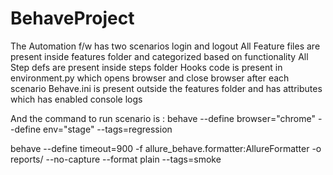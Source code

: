 # BehaveProject

The Automation f/w has two scenarios login and logout
All Feature files are present inside features folder and categorized based on functionality
All Step defs are present inside steps folder
Hooks code is present in environment.py which opens browser and close browser after each scenario
Behave.ini is present outside the features folder and has attributes which has enabled console logs

And the command to run scenario is :
behave --define browser="chrome" --define env="stage" --tags=regression

behave --define timeout=900 -f allure_behave.formatter:AllureFormatter -o reports/ --no-capture --format plain  --tags=smoke
